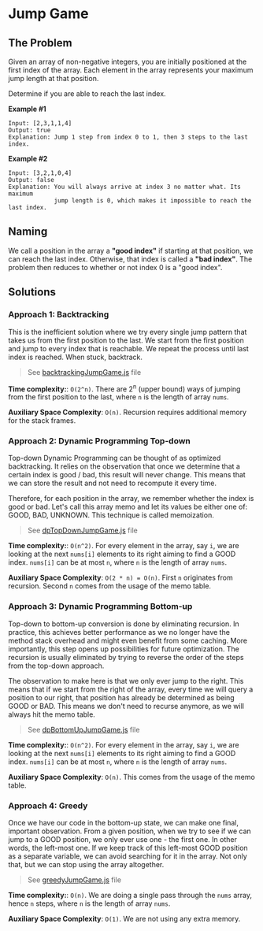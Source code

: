 # Jump Game

## The Problem

Given an array of non-negative integers, you are initially positioned at
the first index of the array. Each element in the array represents your maximum
jump length at that position.

Determine if you are able to reach the last index.

**Example #1**

```
Input: [2,3,1,1,4]
Output: true
Explanation: Jump 1 step from index 0 to 1, then 3 steps to the last index.
```

**Example #2**

```
Input: [3,2,1,0,4]
Output: false
Explanation: You will always arrive at index 3 no matter what. Its maximum
             jump length is 0, which makes it impossible to reach the last index.
```

## Naming

We call a position in the array a **"good index"** if starting at that position,
we can reach the last index. Otherwise, that index is called a **"bad index"**.
The problem then reduces to whether or not index 0 is a "good index".

## Solutions

### Approach 1: Backtracking

This is the inefficient solution where we try every single jump pattern that
takes us from the first position to the last. We start from the first position
and jump to every index that is reachable. We repeat the process until last
index is reached. When stuck, backtrack.

> See [backtrackingJumpGame.js](backtrackingJumpGame.js) file

**Time complexity:**: `O(2^n)`.
There are 2<sup>n</sup> (upper bound) ways of jumping from
the first position to the last, where `n` is the length of
array `nums`.

**Auxiliary Space Complexity**: `O(n)`.
Recursion requires additional memory for the stack frames.

### Approach 2: Dynamic Programming Top-down

Top-down Dynamic Programming can be thought of as optimized
backtracking. It relies on the observation that once we determine
that a certain index is good / bad, this result will never change.
This means that we can store the result and not need to recompute
it every time.

Therefore, for each position in the array, we remember whether the
index is good or bad. Let's call this array memo and let its values
be either one of: GOOD, BAD, UNKNOWN. This technique is
called memoization.

> See [dpTopDownJumpGame.js](dpTopDownJumpGame.js) file

**Time complexity:**: `O(n^2)`.
For every element in the array, say `i`, we are looking at the
next `nums[i]` elements to its right aiming to find a GOOD
index. `nums[i]` can be at most `n`, where `n` is the length
of array `nums`.

**Auxiliary Space Complexity**: `O(2 * n) = O(n)`.
First `n` originates from recursion. Second `n` comes from the
usage of the memo table.

### Approach 3: Dynamic Programming Bottom-up

Top-down to bottom-up conversion is done by eliminating recursion.
In practice, this achieves better performance as we no longer have the
method stack overhead and might even benefit from some caching. More
importantly, this step opens up possibilities for future optimization.
The recursion is usually eliminated by trying to reverse the order of
the steps from the top-down approach.

The observation to make here is that we only ever jump to the right.
This means that if we start from the right of the array, every time
we will query a position to our right, that position has already be
determined as being GOOD or BAD. This means we don't need to recurse
anymore, as we will always hit the memo table.

> See [dpBottomUpJumpGame.js](dpBottomUpJumpGame.js) file

**Time complexity:**: `O(n^2)`.
For every element in the array, say `i`, we are looking at the
next `nums[i]` elements to its right aiming to find a GOOD
index. `nums[i]` can be at most `n`, where `n` is the length
of array `nums`.

**Auxiliary Space Complexity**: `O(n)`.
This comes from the usage of the memo table.

### Approach 4: Greedy

Once we have our code in the bottom-up state, we can make one final,
important observation. From a given position, when we try to see if
we can jump to a GOOD position, we only ever use one - the first one.
In other words, the left-most one. If we keep track of this left-most
GOOD position as a separate variable, we can avoid searching for it in
the array. Not only that, but we can stop using the array altogether.

> See [greedyJumpGame.js](greedyJumpGame.js) file

**Time complexity:**: `O(n)`.
We are doing a single pass through the `nums` array, hence `n` steps,
where `n` is the length of array `nums`.

**Auxiliary Space Complexity**: `O(1)`.
We are not using any extra memory.
